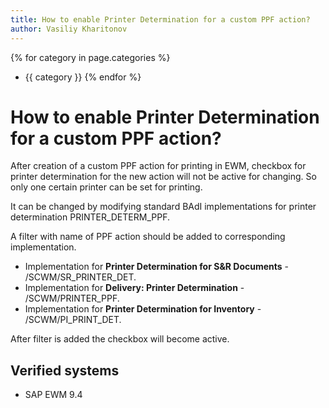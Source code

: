 ```yaml
---
title: How to enable Printer Determination for a custom PPF action?
author: Vasiliy Kharitonov
---
```



{% for category in page.categories %}
  - {{ category }}
{% endfor %}

# How to enable Printer Determination for a custom PPF action?

After creation of a custom PPF action for printing in EWM, checkbox for printer determination for the new action will not be active for changing. So only one certain printer can be set for printing.


It can be changed by modifying standard BAdI implementations for printer determination PRINTER_DETERM_PPF.

A filter with name of PPF action should be added to corresponding implementation.

- Implementation for **Printer Determination for S&R Documents** - /SCWM/SR_PRINTER_DET.
- Implementation for **Delivery: Printer Determination** - /SCWM/PRINTER_PPF.
- Implementation for **Printer Determination for Inventory** - /SCWM/PI_PRINT_DET.

After filter is added the checkbox will become active.

## Verified systems
- SAP EWM 9.4
